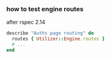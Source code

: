 ### how to test engine routes


after rspec 2.14

```ruby
describe "Auths page routing" do
  routes { Utilizer::Engine.routes }
  # ...
end
```
